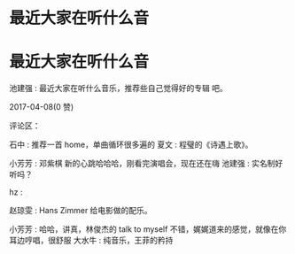 # 最近大家在听什么音

# 最近大家在听什么音

池建强 : 最近大家在听什么音乐，推荐些自己觉得好的专辑 吧。

2017-04-08(0 赞)

评论区：

石中 : 推荐一首 home，单曲循环很多遍的 夏文 : 程璧的《诗遇上歌》。

小芳芳 : 邓紫棋 新的心跳哈哈哈，刚看完演唱会，现在还在嗨 池建强 : 实名制好听吗？

hz :

赵琼雯 : Hans Zimmer 给电影做的配乐。

小芳芳 : 哈哈，讲真，林俊杰的 talk to myself 不错，娓娓道来的感觉，就像在你耳边哼唱，很舒服 大水牛 : 纯音乐，王菲的矜持